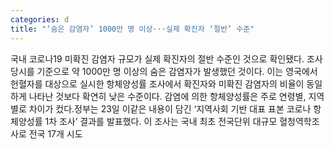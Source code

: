 ```yaml
---
categories: d
title: "‘숨은 감염자’ 1000만 명 이상···실제 확진자 ‘절반’ 수준"
---
```

국내 코로나19 미확진 감염자 규모가 실제 확진자의 절반 수준인 것으로 확인됐다. 조사 당시를 기준으로 약 1000만 명 이상의 숨은 감염자가 발생했던 것이다. 이는 영국에서 헌혈자를 대상으로 실시한 항체양성률 조사에서 확진자와 미확진 감염자의 비율이 동일하게 나타난 것보다 확연히 낮은 수준이다. 감염에 의한 항체양성률은 주로 연령별, 지역별로 차이가 컸다.정부는 23일 이같은 내용이 담긴 ‘지역사회 기반 대표 표본 코로나 항체양성률 1차 조사’ 결과를 발표했다. 이 조사는 국내 최초 전국단위 대규모 혈청역학조사로 전국 17개 시도
